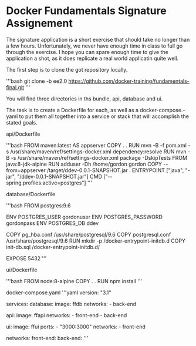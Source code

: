 # Docker Fundamentals Signature Assignement

The signature application is a short exercise that should take no longer than a few hours. Unfortunately, we never have enough time in class to full go through the exercise.  I hope you can spare enough time to give the application a shot, as it does replicate a real world applicatin quite well.

The first step is to clone the got repository locally.

'''bash
git clone -b ee2.0 https://github.com/docker-training/fundamentals-final.git
'''

You will find three directories in ths bundle, api, database and ui.

The task is to create a Dockerfile for each, as well as a docker-compose.-yaml to put them all together into a service or stack that will accomplish the stated goals.



api/Dockerfile

'''bash
FROM maven:latest AS appserver
COPY . .
RUN mvn -B -f pom.xml -s /usr/share/maven/ref/settings-docker.xml dependency:resolve
RUN mvn -B -s /usr/share/maven/ref/settings-docker.xml package -DskipTests
FROM java:8-jdk-alpine
RUN adduser -Dh /home/gordon gordon
COPY --from=appserver /target/ddev-0.0.1-SNAPSHOT.jar .
ENTRYPOINT ["java", "-jar", "/ddev-0.0.1-SNAPSHOT.jar"]
CMD ["--spring.profiles.active=postgres"]
'''


database/Dockerfile

'''bash
FROM postgres:9.6

ENV  POSTGRES_USER gordonuser
ENV  POSTGRES_PASSWORD gordonpass
ENV  POSTGRES_DB ddev

COPY pg_hba.conf /usr/share/postgresql/9.6
COPY postgresql.conf /usr/share/postgresql/9.6
RUN  mkdir -p /docker-entrypoint-initdb.d
COPY init-db.sql /docker-entrypoint-initdb.d/

EXPOSE 5432
'''

ui/Dockerfile

'''bash
FROM node:8-alpine
COPY . .
RUN npm install
'''

docker-compose.yaml
'''yaml
version: "3.1"

services:
  database:
    image: ffdb
    networks:
    - back-end

  api:
    image: ffapi
    networks:
    - front-end
    - back-end
   
  ui:
    image: ffui
    ports:
    - "3000:3000"
    networks:
    - front-end

networks:
  front-end:
  back-end:
'''
